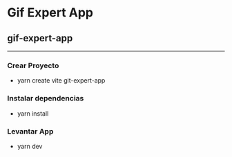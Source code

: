 # Gif Expert App

## gif-expert-app

-------------------------

### Crear Proyecto
* yarn create vite git-expert-app

### Instalar dependencias
* yarn install

### Levantar App
* yarn dev

